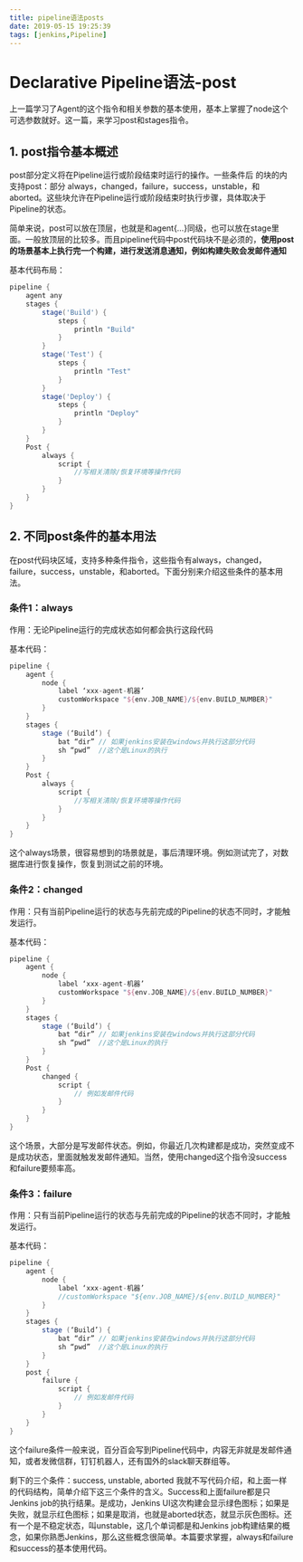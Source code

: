 ```yaml
---
title: pipeline语法posts
date: 2019-05-15 19:25:39
tags: [jenkins,Pipeline]
---
```


# Declarative Pipeline语法-post

上一篇学习了Agent的这个指令和相关参数的基本使用，基本上掌握了node这个可选参数就好。这一篇，来学习post和stages指令。

## 1. post指令基本概述

post部分定义将在Pipeline运行或阶段结束时运行的操作。一些条件后 的块的内支持post：部分 always，changed，failure，success，unstable，和aborted。这些块允许在Pipeline运行或阶段结束时执行步骤，具体取决于Pipeline的状态。

简单来说，post可以放在顶层，也就是和agent{…}同级，也可以放在stage里面。一般放顶层的比较多。而且pipeline代码中post代码块不是必须的，**使用post的场景基本上执行完一个构建，进行发送消息通知，例如构建失败会发邮件通知**

基本代码布局：

```groovy
pipeline {
    agent any 
    stages {
        stage('Build') { 
            steps {
                println "Build" 
            }
        }
        stage('Test') { 
            steps {
                println "Test" 
            }
        }
        stage('Deploy') { 
            steps {
                println "Deploy" 
            }
        }
    }
    Post {
        always {
            script {
                //写相关清除/恢复环境等操作代码
            }
        }
    }
}
```

## 2. 不同post条件的基本用法



在post代码块区域，支持多种条件指令，这些指令有always，changed，failure，success，unstable，和aborted。下面分别来介绍这些条件的基本用法。

 

### 条件1：always

作用：无论Pipeline运行的完成状态如何都会执行这段代码

基本代码：
```groovy
pipeline {
    agent {
        node {
            label ‘xxx-agent-机器’
            customWorkspace "${env.JOB_NAME}/${env.BUILD_NUMBER}"
        }
    }
    stages {
        stage (‘Build’) {
            bat “dir” // 如果jenkins安装在windows并执行这部分代码
            sh “pwd”  //这个是Linux的执行
        }
    }
    Post {
        always {
            script {
                //写相关清除/恢复环境等操作代码
            }
        }
    }
}
```
这个always场景，很容易想到的场景就是，事后清理环境。例如测试完了，对数据库进行恢复操作，恢复到测试之前的环境。

 

### 条件2：changed

作用：只有当前Pipeline运行的状态与先前完成的Pipeline的状态不同时，才能触发运行。

基本代码：
```groovy
pipeline {
    agent {
        node {
            label ‘xxx-agent-机器’
            customWorkspace "${env.JOB_NAME}/${env.BUILD_NUMBER}"
        }
    }
    stages {
        stage (‘Build’) {
            bat “dir” // 如果jenkins安装在windows并执行这部分代码
            sh “pwd”  //这个是Linux的执行
        }
    }
    Post {
        changed {
            script {
                // 例如发邮件代码
            }
        }
    }
}
```
这个场景，大部分是写发邮件状态。例如，你最近几次构建都是成功，突然变成不是成功状态，里面就触发发邮件通知。当然，使用changed这个指令没success和failure要频率高。

 

### 条件3：failure

作用：只有当前Pipeline运行的状态与先前完成的Pipeline的状态不同时，才能触发运行。

基本代码：
```groovy
pipeline {
    agent {
        node {
            label ‘xxx-agent-机器’
            //customWorkspace "${env.JOB_NAME}/${env.BUILD_NUMBER}"
        }
    }
    stages {
        stage (‘Build’) {
            bat “dir” // 如果jenkins安装在windows并执行这部分代码
            sh “pwd”  //这个是Linux的执行
        }
    }
    post {
        failure {
            script {
                // 例如发邮件代码
            }
        }
    }
}
```
这个failure条件一般来说，百分百会写到Pipeline代码中，内容无非就是发邮件通知，或者发微信群，钉钉机器人，还有国外的slack聊天群组等。

 剩下的三个条件：success, unstable, aborted 我就不写代码介绍，和上面一样的代码结构，简单介绍下这三个条件的含义。Success和上面failure都是只Jenkins job的执行结果。是成功，Jenkins UI这次构建会显示绿色图标；如果是失败，就显示红色图标；如果是取消，也就是aborted状态，就显示灰色图标。还有一个是不稳定状态，叫unstable，这几个单词都是和Jenkins job构建结果的概念，如果你熟悉Jenkins，那么这些概念很简单。本篇要求掌握，always和failure和success的基本使用代码。
